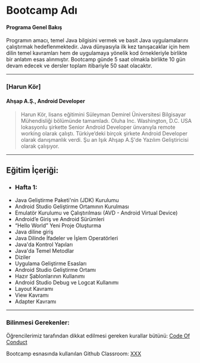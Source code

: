 # Bootcamp Adı

#### Programa Genel Bakış
Programın amacı, temel Java bilgisini vermek ve basit Java uygulamalarını çalıştırmak hedeflenmektedir. Java dünyasıyla ilk kez tanışacaklar için hem dilin temel kavramları hem de uygulamaya yönelik kod örnekleriyle birlikte bir anlatım esas alınmıştır. 
Bootcamp günde 5 saat olmakla birlikte 10 gün devam edecek ve dersler toplam itibariyle 50 saat olacaktır.

---

### [Harun Kör]

#### Ahşap A.Ş., Android Developer

> Harun Kör, lisans eğitimini Süleyman Demirel Üniversitesi Bilgisayar Mühendisliği bölümünde tamamladı. Oluha Inc. Washington, D.C. USA lokasyonlu şirkette Senior Android Developer ünvanıyla remote working olarak çalıştı. Türkiye’deki birçok şirkete Android Developer olarak danışmanlık verdi. Şu an Işık Ahşap A.Ş'de Yazılım Geliştiricisi olarak çalışıyor.

---

## Eğitim İçeriği:


* ### Hafta 1: 
* Java Geliştirme Paketi'nin (JDK) Kurulumu
* Android Studio Geliştirme Ortamının Kurulması
* Emulatör Kurulumu ve Çalıştırılması (AVD - Android Virtual Device)
* Android’e Giriş ve Android Sürümleri
* “Hello World” Yeni Proje Oluşturma
* Java diline giriş
* Java Dilinde İfadeler ve İşlem Operatörleri
* Java'da Kontrol Yapıları
* Java'da Temel  Metodlar
* Diziler
* Uygulama Geliştirme Esasları
* Android Studio Geliştirme Ortamı
* Hazır Şablonlarının Kullanımı
* Android Studio Debug ve Logcat Kullanımı
* Layout Kavramı
* View Kavramı
* Adapter Kavramı

---

### Bilinmesi Gerekenler:

Öğrencilerimiz tarafından dikkat edilmesi gereken kurallar bütünü: [Code Of Conduct](https://github.com/Kodluyoruz/Code-Of-Conduct)
 
 Bootcamp esnasında kullanılan Github Classroom: [XXX](#BURAYA-GITHUB-CLASSROOM-LINKİ-GELECEK)
